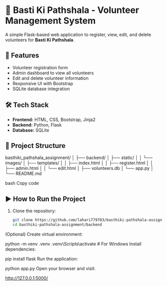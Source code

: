 # 🏫 Basti Ki Pathshala - Volunteer Management System

A simple Flask-based web application to register, view, edit, and delete volunteers for **Basti Ki Pathshala**.

## 🚀 Features

- Volunteer registration form
- Admin dashboard to view all volunteers
- Edit and delete volunteer information
- Responsive UI with Bootstrap
- SQLite database integration

## 🛠️ Tech Stack

- **Frontend:** HTML, CSS, Bootstrap, Jinja2
- **Backend:** Python, Flask
- **Database:** SQLite

## 📂 Project Structure

basthiki_pathshala_assignment/
│
├── backend/
│ ├── static/
│ │ └── images/
│ ├── templates/
│ │ ├── index.html
│ │ ├── register.html
│ │ ├── admin.html
│ │ └── edit.html
│ ├── volunteers.db
│ └── app.py
│
└── README.md

bash
Copy code

## ▶️ How to Run the Project

1. Clone the repository:
   ```bash
   git clone https://github.com/lahari779783/basthiki-pathshala-assignment.git
   cd basthiki-pathshala-assignment/backend
(Optional) Create virtual environment:



python -m venv .venv
.venv\Scripts\activate  # For Windows
Install dependencies:



pip install flask
Run the application:


python app.py
Open your browser and visit:

http://127.0.0.1:5000/
